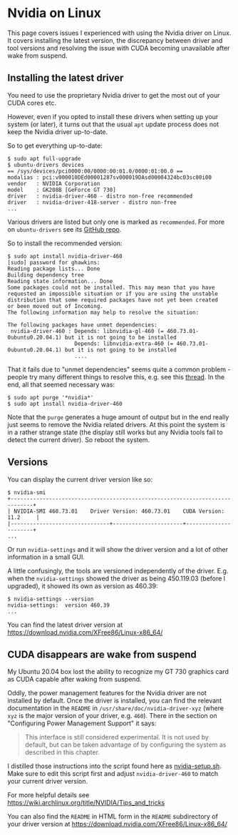 Nvidia on Linux
===============

This page covers issues I experienced with using the Nvidia driver on Linux. It covers installing the latest version, the discrepancy between driver and tool versions and resolving the issue with CUDA becoming unavailable after wake from suspend.

Installing the latest driver
----------------------------

You need to use the proprietary Nvidia driver to get the most out of your CUDA cores etc.

However, even if you opted to install these drivers when setting up your system (or later), it turns out that the usual `apt` update process does not keep the Nvidia driver up-to-date.

So to get everything up-to-date:

    $ sudo apt full-upgrade
    $ ubuntu-drivers devices
    == /sys/devices/pci0000:00/0000:00:01.0/0000:01:00.0 ==
    modalias : pci:v000010DEd00001287sv000019DAsd00004324bc03sc00i00
    vendor   : NVIDIA Corporation
    model    : GK208B [GeForce GT 730]
    driver   : nvidia-driver-460 - distro non-free recommended
    driver   : nvidia-driver-418-server - distro non-free
    ...

Various drivers are listed but only one is marked as `recommended`. For more on `ubuntu-drivers` see its [GitHub repo](https://github.com/tseliot/ubuntu-drivers-common).

So to install the recommended version:

    $ sudo apt install nvidia-driver-460
    [sudo] password for ghawkins: 
    Reading package lists... Done
    Building dependency tree       
    Reading state information... Done
    Some packages could not be installed. This may mean that you have
    requested an impossible situation or if you are using the unstable
    distribution that some required packages have not yet been created
    or been moved out of Incoming.
    The following information may help to resolve the situation:

    The following packages have unmet dependencies:
     nvidia-driver-460 : Depends: libnvidia-gl-460 (= 460.73.01-0ubuntu0.20.04.1) but it is not going to be installed
                         Depends: libnvidia-extra-460 (= 460.73.01-0ubuntu0.20.04.1) but it is not going to be installed
                         ....

That it fails due to "unmet dependencies" seems quite a common problem - people try many different things to resolve this, e.g. see this [thread](https://forums.linuxmint.com/viewtopic.php?t=281922). In the end, all that seemed necessary was:

    $ sudo apt purge '*nvidia*'
    $ sudo apt install nvidia-driver-460

Note that the `purge` generates a huge amount of output but in the end really just seems to remove the Nvidia related drivers. At this point the system is in a rather strange state (the display still works but any Nvidia tools fail to detect the current driver). So reboot the system.

Versions
--------

You can display the current driver version like so:

    $ nvidia-smi
    +-----------------------------------------------------------------------------+
    | NVIDIA-SMI 460.73.01    Driver Version: 460.73.01    CUDA Version: 11.2     |
    |-------------------------------+----------------------+----------------------+
    ...

Or run `nvidia-settings` and it will show the driver version and a lot of other information in a small GUI.

A little confusingly, the tools are versioned independently of the driver. E.g. when the `nvidia-settings` showed the driver as being 450.119.03 (before I upgraded), it showed its own as version as 460.39:

    $ nvidia-settings --version
    nvidia-settings:  version 460.39
    ...

You can find the latest driver version at <https://download.nvidia.com/XFree86/Linux-x86_64/>

CUDA disappears are wake from suspend
-------------------------------------

My Ubuntu 20.04 box lost the ability to recognize my GT 730 graphics card as CUDA capable after waking from suspend.

Oddly, the power management features for the Nvidia driver are not installed by default. Once the driver is installed, you can find the relevant documentation in the `README` in `/usr/share/doc/nvidia-driver-xyz` (where `xyz` is the major version of your driver, e.g. `460`). There in the section on "Configuring Power Management Support" it says:

> This interface is still considered experimental. It is not used by default, but can be taken advantage of by configuring the system as described in this chapter.

I distilled those instructions into the script found here as [nvidia-setup.sh](nvidia-setup.sh). Make sure to edit this script first and adjust `nvidia-driver-460` to match your current driver version.

For more helpful details see <https://wiki.archlinux.org/title/NVIDIA/Tips_and_tricks>

You can also find the `README` in HTML form in the `README` subdirectory of your driver version at <https://download.nvidia.com/XFree86/Linux-x86_64/>
